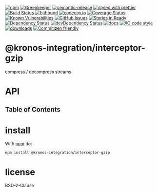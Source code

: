 [![npm](https://img.shields.io/npm/v/interceptor-gzip.svg)](https://www.npmjs.com/package/interceptor-gzip)
[![Greenkeeper](https://badges.greenkeeper.io/Kronos-Integration/interceptor-gzip.svg)](https://greenkeeper.io/)
[![semantic-release](https://img.shields.io/badge/%20%20%F0%9F%93%A6%F0%9F%9A%80-semantic--release-e10079.svg)](https://github.com/Kronos-Integration/interceptor-gzip)
[![styled with prettier](https://img.shields.io/badge/styled_with-prettier-ff69b4.svg)](https://github.com/prettier/prettier)
[![Build Status](https://secure.travis-ci.org/Kronos-Integration/interceptor-gzip.png)](http://travis-ci.org/Kronos-Integration/interceptor-gzip)
[![bithound](https://www.bithound.io/github/Kronos-Integration/interceptor-gzip/badges/score.svg)](https://www.bithound.io/github/Kronos-Integration/interceptor-gzip)
[![codecov.io](http://codecov.io/github/Kronos-Integration/interceptor-gzip/coverage.svg?branch=master)](http://codecov.io/github/Kronos-Integration/interceptor-gzip?branch=master)
[![Coverage Status](https://coveralls.io/repos/Kronos-Integration/interceptor-gzip/badge.svg)](https://coveralls.io/r/Kronos-Integration/interceptor-gzip)
[![Known Vulnerabilities](https://snyk.io/test/github/Kronos-Integration/interceptor-gzip/badge.svg)](https://snyk.io/test/github/Kronos-Integration/interceptor-gzip)
[![GitHub Issues](https://img.shields.io/github/issues/Kronos-Integration/interceptor-gzip.svg?style=flat-square)](https://github.com/Kronos-Integration/interceptor-gzip/issues)
[![Stories in Ready](https://badge.waffle.io/Kronos-Integration/interceptor-gzip.svg?label=ready&title=Ready)](http://waffle.io/Kronos-Integration/interceptor-gzip)
[![Dependency Status](https://david-dm.org/Kronos-Integration/interceptor-gzip.svg)](https://david-dm.org/Kronos-Integration/interceptor-gzip)
[![devDependency Status](https://david-dm.org/Kronos-Integration/interceptor-gzip/dev-status.svg)](https://david-dm.org/Kronos-Integration/interceptor-gzip#info=devDependencies)
[![docs](http://inch-ci.org/github/Kronos-Integration/interceptor-gzip.svg?branch=master)](http://inch-ci.org/github/Kronos-Integration/interceptor-gzip)
[![XO code style](https://img.shields.io/badge/code_style-XO-5ed9c7.svg)](https://github.com/sindresorhus/xo)
[![downloads](http://img.shields.io/npm/dm/interceptor-gzip.svg?style=flat-square)](https://npmjs.org/package/interceptor-gzip)
[![Commitizen friendly](https://img.shields.io/badge/commitizen-friendly-brightgreen.svg)](http://commitizen.github.io/cz-cli/)

# @kronos-integration/interceptor-gzip

compress / decompress streams

# API

<!-- Generated by documentation.js. Update this documentation by updating the source code. -->

## Table of Contents

# install

With [npm](http://npmjs.org) do:

```shell
npm install @kronos-integration/interceptor-gzip
```

# license

BSD-2-Clause
